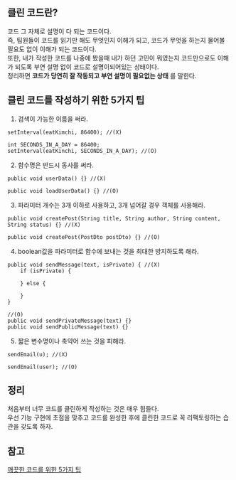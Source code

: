 ## 클린 코드란?
코드 그 자체로 설명이 다 되는 코드이다.    
즉, 팀원들이 코드를 읽기만 해도 무엇인지 이해가 되고, 코드가 무엇을 하는지 물어볼 필요도 없이 이해가 되는 코드이다.    
또한, 내가 작성한 코드를 나중에 봤을때 내가 하던 고민이 뭐였는지 코드만으로도 이해가 되도록 부연 설명 없이 코드로 설명이되어있는 상태이다.       
정리하면 **코드가 당연히 잘 작동되고 부연 설명이 필요없는 상태** 를 말한다.

## 클린 코드를 작성하기 위한 5가지 팁
1. 검색이 가능한 이름을 써라.
```
setInterval(eatKimchi, 86400); //(X)

int SECONDS_IN_A_DAY = 86400;
setInterval(eatKinchi, SECONDS_IN_A_DAY); //(O)
```

2. 함수명은 반드시 동사를 써라.
```
public void userData() {} //(X)

public void loadUserData() {} //(O)
```

3. 파라미터 개수는 3개 이하로 사용하고, 3개 넘어갈 경우 객체를 사용해라.
```
public void createPost(String title, String author, String content, String status) {} //(X)

public void createPost(PostDto postDto) {} //(O)
```

4. boolean값을 파라미터로 함수에 보내는 것을 최대한 방지하도록 해라.
```
public void sendMessage(text, isPrivate) { //(X)
    if (isPrivate) {

    } else {

    }
}

//(O)
public void sendPrivateMessage(text) {}
public void sendPublicMessage(text) {}
```
5. 짧은 변수명이나 축약어 쓰는 것을 피해라.
```
sendEmail(u); //(X)

sendEmail(user); //(O)
````

## 정리
처음부터 너무 코드를 클린하게 작성하는 것은 매우 힘들다.   
우선 기능 구현에 초점을 맞추고 코드를 완성한 후에 클린한 코드로 꼭 리팩토링하는 습관을 갖도록 하자.

## 참고
[깨끗한 코드를 위한 5가지 팁](https://youtu.be/Jz8Sx1XYb04)
